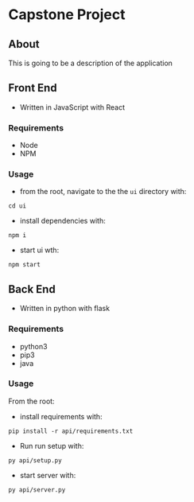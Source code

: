 # Capstone Project

## About

This is going to be a description of the application

## Front End

- Written in JavaScript with React

### Requirements

- Node
- NPM

### Usage

- from the root, navigate to the the `ui` directory with:

```code
cd ui
```

- install dependencies with:

```code
npm i
```

- start ui wth:

```code
npm start
```

## Back End

- Written in python with flask

### Requirements

- python3
- pip3
- java
### Usage

From the root:

- install requirements with:

```code
pip install -r api/requirements.txt
```

- Run run setup with:

```code
py api/setup.py
```

- start server with:

```code
py api/server.py
```
